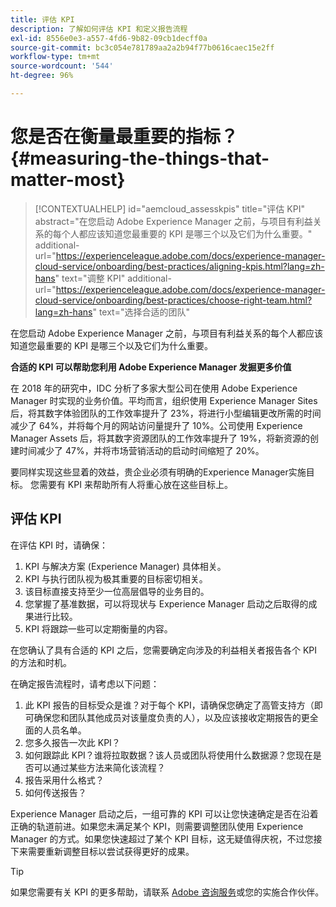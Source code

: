 ```yaml
---
title: 评估 KPI
description: 了解如何评估 KPI 和定义报告流程
exl-id: 8556e0e3-a557-4fd6-9b82-09cb1decff0a
source-git-commit: bc3c054e781789aa2a2b94f77b0616caec15e2ff
workflow-type: tm+mt
source-wordcount: '544'
ht-degree: 96%

---
```


# 您是否在衡量最重要的指标？{#measuring-the-things-that-matter-most}

>[!CONTEXTUALHELP]
>id="aemcloud_assesskpis"
>title="评估 KPI"
>abstract="在您启动 Adobe Experience Manager 之前，与项目有利益关系的每个人都应该知道您最重要的 KPI 是哪三个以及它们为什么重要。"
>additional-url="https://experienceleague.adobe.com/docs/experience-manager-cloud-service/onboarding/best-practices/aligning-kpis.html?lang=zh-hans" text="调整 KPI"
>additional-url="https://experienceleague.adobe.com/docs/experience-manager-cloud-service/onboarding/best-practices/choose-right-team.html?lang=zh-hans" text="选择合适的团队"

在您启动 Adobe Experience Manager 之前，与项目有利益关系的每个人都应该知道您最重要的 KPI 是哪三个以及它们为什么重要。

**合适的 KPI 可以帮助您利用 Adobe Experience Manager 发掘更多价值**


在 2018 年的研究中，IDC 分析了多家大型公司在使用 Adobe Experience Manager 时实现的业务价值。平均而言，组织使用 Experience Manager Sites 后，将其数字体验团队的工作效率提升了 23%，将进行小型编辑更改所需的时间减少了 64%，并将每个月的网站访问量提升了 10%。公司使用 Experience Manager Assets 后，将其数字资源团队的工作效率提升了 19%，将新资源的创建时间减少了 47%，并将市场营销活动的启动时间缩短了 20%。

要同样实现这些显着的效益，贵企业必须有明确的Experience Manager实施目标。 您需要有 KPI 来帮助所有人将重心放在这些目标上。

## 评估 KPI

在评估 KPI 时，请确保：

1. KPI 与解决方案 (Experience Manager) 具体相关。
1. KPI 与执行团队视为极其重要的目标密切相关。
1. 该目标直接支持至少一位高层倡导的业务目的。
1. 您掌握了基准数据，可以将现状与 Experience Manager 启动之后取得的成果进行比较。
1. KPI 将跟踪一些可以定期衡量的内容。

在您确认了具有合适的 KPI 之后，您需要确定向涉及的利益相关者报告各个 KPI 的方法和时机。

在确定报告流程时，请考虑以下问题：

1. 此 KPI 报告的目标受众是谁？对于每个 KPI，请确保您确定了高管支持方（即可确保您和团队其他成员对该量度负责的人），以及应该接收定期报告的更全面的人员名单。
1. 您多久报告一次此 KPI？
1. 如何跟踪此 KPI？谁将拉取数据？该人员或团队将使用什么数据源？您现在是否可以通过某些方法来简化该流程？
1. 报告采用什么格式？
1. 如何传送报告？

Experience Manager 启动之后，一组可靠的 KPI 可以让您快速确定是否在沿着正确的轨道前进。如果您未满足某个 KPI，则需要调整团队使用 Experience Manager 的方式。如果您快速超过了某个 KPI 目标，这无疑值得庆祝，不过您接下来需要重新调整目标以尝试获得更好的成果。

>[!TIP]
>
> 如果您需要有关 KPI 的更多帮助，请联系 [Adobe 咨询服务](https://www.adobe.com/cn/experience-cloud/consulting-services.html)或您的实施合作伙伴。
